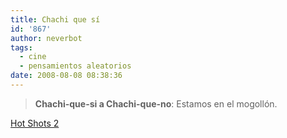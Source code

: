 ```yaml
---
title: Chachi que sí
id: '867'
author: neverbot
tags:
  - cine
  - pensamientos aleatorios
date: 2008-08-08 08:38:36
---
```


> **Chachi-que-si a Chachi-que-no**: Estamos en el mogollón.

[Hot Shots 2](http://www.imdb.com/title/tt0107144/)
